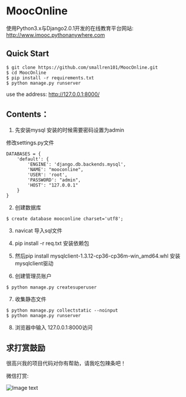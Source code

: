 # MoocOnline
使用Python3.x与Django2.0.1开发的在线教育平台网站: http://www.imooc.pythonanywhere.com

## Quick Start

```
$ git clone https://github.com/smallren101/MoocOnline.git
$ cd MoocOnline
$ pip install -r requirements.txt
$ python manage.py runserver
```

use the address: http://127.0.0.1:8000/

## Contents：

1. 先安装mysql
   安装的时候需要密码设置为admin


修改settings.py文件
```
DATABASES = {
    'default': {
        'ENGINE': 'django.db.backends.mysql',
        'NAME': "mooconline",
        'USER': 'root',
        'PASSWORD': "admin",
        'HOST': "127.0.0.1"
    }
}
```


2. 创建数据库
```
$ create database mooconline charset='utf8';
```

3. navicat 导入sql文件

4. pip install -r req.txt 安装依赖包

5. 然后pip install mysqlclient-1.3.12-cp36-cp36m-win_amd64.whl 安装mysqlclient驱动

6. 创建管理员账户
```
$ python manage.py createsuperuser
```
7. 收集静态文件
```
$ python manage.py collectstatic --noinput
$ python manage.py runserver
```

8. 浏览器中输入 127.0.0.1:8000访问
## 求打赏鼓励

很高兴我的项目代码对你有帮助，请我吃包辣条吧！

微信打赏:

![Image text](https://raw.githubusercontent.com/smallren101/MoocOnline/master/static/images/code.jpg)

